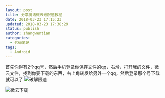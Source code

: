 ```yaml
---
layout: post
title: 分享腾讯微云破限速教程
date: 2018-03-23 17:15:23
updated: 2018-03-23 17:38:29
status: publish
author: zhangwentian
categories: 
  - 代码笔记
tags: 
  - Android
---
```



首先你得有2个qq号，然后手机登录你保存文件的qq，右滑，打开我的文件，微云文件，找到你要下载的东西，右上角转发给另外一个qq，然后登录那个号下载就可以了
![破解限速][1]


![微云下载][2]


  [1]: https://i.loli.net/2018/03/23/5ab4c7e2166c8.png
  [2]: https://i.loli.net/2018/03/23/5ab4caf07fbae.png